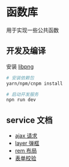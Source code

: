 # 函数库
用于实现一些公共函数

## 开发及编译
安装 [libpng](https://www.npmjs.com/package/image-webpack-loader#libpng-issues)

```bash
# 安装依赖包
yarn/npm/cnpm install

# 启动开发服务
npn run dev
```

## service 文档
- [ajax 请求](./docs/service/ajax.md)
- [layer 弹框](./docs/service/layer.md)
- [rem 布局](./docs/service/rem.md)
- [表单校验](./docs/service/validate.md)

